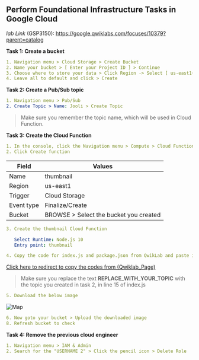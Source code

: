## Perform Foundational Infrastructure Tasks in Google Cloud

*lab Link* (GSP3150): https://google.qwiklabs.com/focuses/10379?parent=catalog

**Task 1: Create a bucket**
```yaml
1. Navigation menu > Cloud Storage > Create Bucket
2. Name your bucket > [ Enter your Project ID ] > Continue
3. Choose where to store your data > Click Region -> Select [ us-east1(South Carolina) ]
4. Leave all to default and click > Create
```

**Task 2: Create a Pub/Sub topic**

```yaml
1. Navigation menu > Pub/Sub
2. Create Topic > Name: Jooli > Create Topic 
```
> Make sure you remember the topic name, which will be used in Cloud Function.

**Task 3: Create the Cloud Function**
```yaml
1. In the console, click the Navigation menu > Compute > Cloud Functions
2. Click Create function
```
|    Field    |     Values                             |
|  ---------  |    --------                            |
| Name        | thumbnail                              |
| Region      | us-east1                               | 
| Trigger     | Cloud Storage                          |
| Event type  | Finalize/Create                        |
| Bucket      | BROWSE > Select the bucket you created |
 ```yaml
3. Create the thumbnail Cloud Function

    Select Runtime: Node.js 10
    Entry point: thumbnail 

4. Copy the code for index.js and package.json from QwikLab and paste it.
```
[Click here to redirect to copy the codes from (Qwiklab_Page)](https://google.qwiklabs.com/focuses/10379?parent=catalog#:~:text=const%20topicName%20%3D%20%22MyTopic%22%3B-,index.js%3A,-/*%20globals%20exports%2C%20require)

 > Make sure you replace the text **REPLACE_WITH_YOUR_TOPIC** with the topic you created in task 2, in line 15 of index.js

 ```yaml
 5. Download the below image 
 ```
 ![Map](https://storage.googleapis.com/cloud-training/gsp315/map.jpg)

```yaml
6. Now goto your bucket > Upload the downloaded image
8. Refresh bucket to check
```

**Task 4: Remove the previous cloud engineer**

```yaml
1. Navigation menu > IAM & Admin
2. Search for the "USERNAME 2" > Click the pencil icon > Delete Role
```